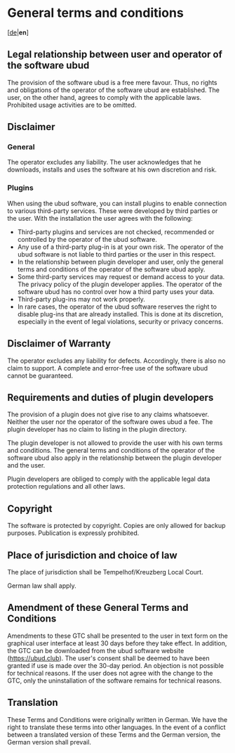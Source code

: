 # General terms and conditions
[[de](./Terms.md)|**en**]

## Legal relationship between user and operator of the software ubud
The provision of the software ubud is a free mere favour. Thus, no rights and obligations of the operator of the software ubud are established. The user, on the other hand, agrees to comply with the applicable laws. Prohibited usage activities are to be omitted.

## Disclaimer

### General
The operator excludes any liability. The user acknowledges that he downloads, installs and uses the software at his own discretion and risk.

### Plugins
When using the ubud software, you can install plugins to enable connection to various third-party services. These were developed by third parties or the user. With the installation the user agrees with the following:

- Third-party plugins and services are not checked, recommended or controlled by the operator of the ubud software.
- Any use of a third-party plug-in is at your own risk. The operator of the ubud software is not liable to third parties or the user in this respect.
- In the relationship between plugin developer and user, only the general terms and conditions of the operator of the software ubud apply.
- Some third-party services may request or demand access to your data. The privacy policy of the plugin developer applies. The operator of the software ubud has no control over how a third party uses your data.
- Third-party plug-ins may not work properly.
- In rare cases, the operator of the ubud software reserves the right to disable plug-ins that are already installed. This is done at its discretion, especially in the event of legal violations, security or privacy concerns.

## Disclaimer of Warranty
The operator excludes any liability for defects. Accordingly, there is also no claim to support. A complete and error-free use of the software ubud cannot be guaranteed.

## Requirements and duties of plugin developers
The provision of a plugin does not give rise to any claims whatsoever. Neither the user nor the operator of the software owes ubud a fee. The plugin developer has no claim to listing in the plugin directory.

The plugin developer is not allowed to provide the user with his own terms and conditions. The general terms and conditions of the operator of the software ubud also apply in the relationship between the plugin developer and the user.

Plugin developers are obliged to comply with the applicable legal data protection regulations and all other laws.

## Copyright
The software is protected by copyright. Copies are only allowed for backup purposes. Publication is expressly prohibited.

## Place of jurisdiction and choice of law
The place of jurisdiction shall be Tempelhof/Kreuzberg Local Court.

German law shall apply.

## Amendment of these General Terms and Conditions
Amendments to these GTC shall be presented to the user in text form on the graphical user interface at least 30 days before they take effect. In addition, the GTC can be downloaded from the ubud software website (https://ubud.club). The user's consent shall be deemed to have been granted if use is made over the 30-day period. An objection is not possible for technical reasons. If the user does not agree with the change to the GTC, only the uninstallation of the software remains for technical reasons.

## Translation
These Terms and Conditions were originally written in German. We have the right to translate these terms into other languages. In the event of a conflict between a translated version of these Terms and the German version, the German version shall prevail.
